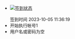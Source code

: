 - [![签到状态](https://github.com/womade/Cloud189-Actions/actions/workflows/main.yml/badge.svg?branch=main)](https://github.com/womade/Cloud189-Actions/actions/workflows/main.yml) <br> <br> 签到时间 2023-10-05 11:36:19
- 开始执行帐号1
- 用户名或密码为空
